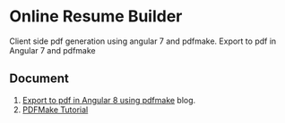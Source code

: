 # Online Resume Builder

Client side pdf generation using angular 7 and pdfmake.
Export to pdf in Angular 7 and pdfmake

## Document

1. [Export to pdf in Angular 8 using pdfmake](https://www.ngdevelop.tech/angular-8-export-to-pdf-using-pdfmake/) blog.
2. [PDFMake Tutorial](https://pdfmake.github.io/docs/0.1/)
